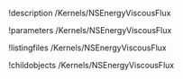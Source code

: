 !description /Kernels/NSEnergyViscousFlux

!parameters /Kernels/NSEnergyViscousFlux

!listingfiles /Kernels/NSEnergyViscousFlux

!childobjects /Kernels/NSEnergyViscousFlux

